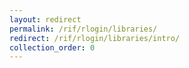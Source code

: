 ```yaml
---
layout: redirect
permalink: /rif/rlogin/libraries/
redirect: /rif/rlogin/libraries/intro/
collection_order: 0
---
```

